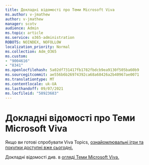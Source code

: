 ```yaml
---
title: Докладні відомості про Теми Microsoft Viva
ms.author: v-jmathew
author: v-jmathew
manager: scotv
audience: Admin
ms.topic: article
ms.service: o365-administration
ROBOTS: NOINDEX, NOFOLLOW
localization_priority: Normal
ms.collection: Adm_O365
ms.custom:
- "9004616"
- "8341"
ms.openlocfilehash: 5a02df731417fb1782fbdcb9ea9130f505ba60b9
ms.sourcegitcommit: ae556b6b26974392ca68a68426a2b40967ae0071
ms.translationtype: MT
ms.contentlocale: uk-UA
ms.lasthandoff: 09/07/2021
ms.locfileid: "58923683"
---
```

# <a name="learn-more-about-microsoft-viva-topics"></a>Докладні відомості про Теми Microsoft Viva

Якщо ви готові спробувати Viva Topics, [ознайомлювальні ігри та покупки доступні вже сьогодні.](https://aka.ms/BuyVivaTopics) 

Докладні відомості див. в [огляді Теми Microsoft Viva.](https://docs.microsoft.com/microsoft-365/knowledge/topic-experiences-overview) 

